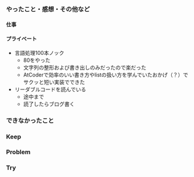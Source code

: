 ### やったこと・感想・その他など

#### 仕事

#### プライベート

- 言語処理100本ノック
  - 80をやった
  - 文字列の整形および書き出しのみだったので楽だった
  - AtCoderで効率のいい書き方やlistの扱い方を学んでいたおかげ（？）でサクッと短い実装でできた
- リーダブルコードを読んでいる 
  - 途中まで
  - 読了したらブログ書く


### できなかったこと


### Keep


### Problem 


### Try

